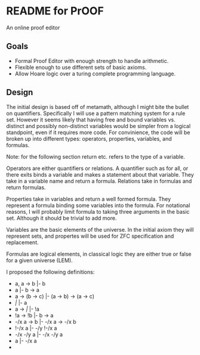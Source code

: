 README for PrOOF
================
An online proof editor

Goals
------
 * Formal Proof Editor with enough strength to handle arithmetic.
 * Flexible enough to use different sets of basic axioms.
 * Allow Hoare logic over a turing complete programming language.

Design
-------
  The initial design is based off of metamath, although I might bite the bullet 
on quantifiers. Specifically I will use a pattern matching system for a rule
set. However it seems likely that having free and bound variables vs. distinct
and possibly non-distinct variables would be simpler from a logical standpoint,
even if it requires more code. For convinience, the code will be broken up into
different types: operators, properties, variables, and formulas.

Note: for the following section return etc. refers to the type of a variable.

Operators are either quantifiers or relations. A quantifier such as for all, or
there exits binds a variable and makes a statement about that variable. They
take in a variable name and return a formula. Relations take in formulas and
return formulas.

Properties take in variables and return a well formed formula. They represent
a formula binding some variables into the formula. For notational reasons, I
will probably limit formula to taking three arguments in the basic set.
Although it should be trivial to add more.

Variables are the basic elements of the universe. In the initial axiom they
will represent sets, and propertes will be used for ZFC specification and
replacement.

Formulas are logical elements, in classical logic they are either true or
false for a given universe (LEM).

I proposed the following definitions:
 * a, a -> b     |- b
 * a             |- b -> a
 * a -> (b -> c) |- (a -> b) -> (a -> c)
 * _|_           |- a
 * a -> _|_      |- !a
 * !a -> !b      |- b -> a
 * \-/x a -> b   |- \-/x a -> \-/x b
 * !\-/x a       |- \-/y !\-/x a
 * \-/x \-/y a   |- \-/x \-/y a
 * a             |- \-/x a
 * 

